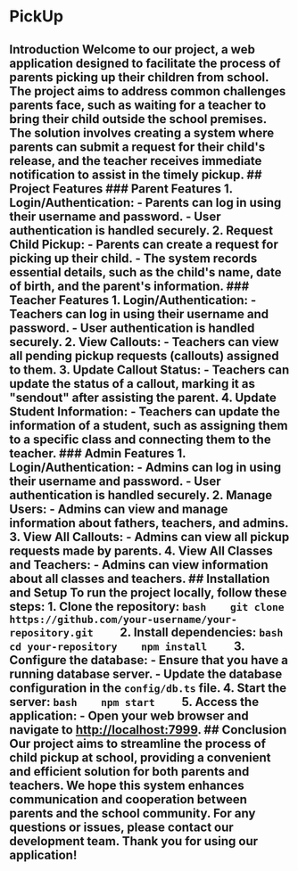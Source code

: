 # PickUp
 ## Introduction  Welcome to our project, a web application designed to facilitate the process of parents picking up their children from school. The project aims to address common challenges parents face, such as waiting for a teacher to bring their child outside the school premises. The solution involves creating a system where parents can submit a request for their child's release, and the teacher receives immediate notification to assist in the timely pickup.  ## Project Features  ### Parent Features  1. **Login/Authentication:**    - Parents can log in using their username and password.    - User authentication is handled securely.  2. **Request Child Pickup:**    - Parents can create a request for picking up their child.    - The system records essential details, such as the child's name, date of birth, and the parent's information.  ### Teacher Features  1. **Login/Authentication:**    - Teachers can log in using their username and password.    - User authentication is handled securely.  2. **View Callouts:**    - Teachers can view all pending pickup requests (callouts) assigned to them.  3. **Update Callout Status:**    - Teachers can update the status of a callout, marking it as "sendout" after assisting the parent.  4. **Update Student Information:**    - Teachers can update the information of a student, such as assigning them to a specific class and connecting them to the teacher.  ### Admin Features  1. **Login/Authentication:**    - Admins can log in using their username and password.    - User authentication is handled securely.  2. **Manage Users:**    - Admins can view and manage information about fathers, teachers, and admins.  3. **View All Callouts:**    - Admins can view all pickup requests made by parents.  4. **View All Classes and Teachers:**    - Admins can view information about all classes and teachers.  ## Installation and Setup  To run the project locally, follow these steps:  1. Clone the repository:     ```bash    git clone https://github.com/your-username/your-repository.git    ```  2. Install dependencies:     ```bash    cd your-repository    npm install    ```  3. Configure the database:     - Ensure that you have a running database server.    - Update the database configuration in the `config/db.ts` file.  4. Start the server:     ```bash    npm start    ```  5. Access the application:     - Open your web browser and navigate to [http://localhost:7999](http://localhost:7999).  ## Conclusion  Our project aims to streamline the process of child pickup at school, providing a convenient and efficient solution for both parents and teachers. We hope this system enhances communication and cooperation between parents and the school community.  For any questions or issues, please contact our development team. Thank you for using our application!
